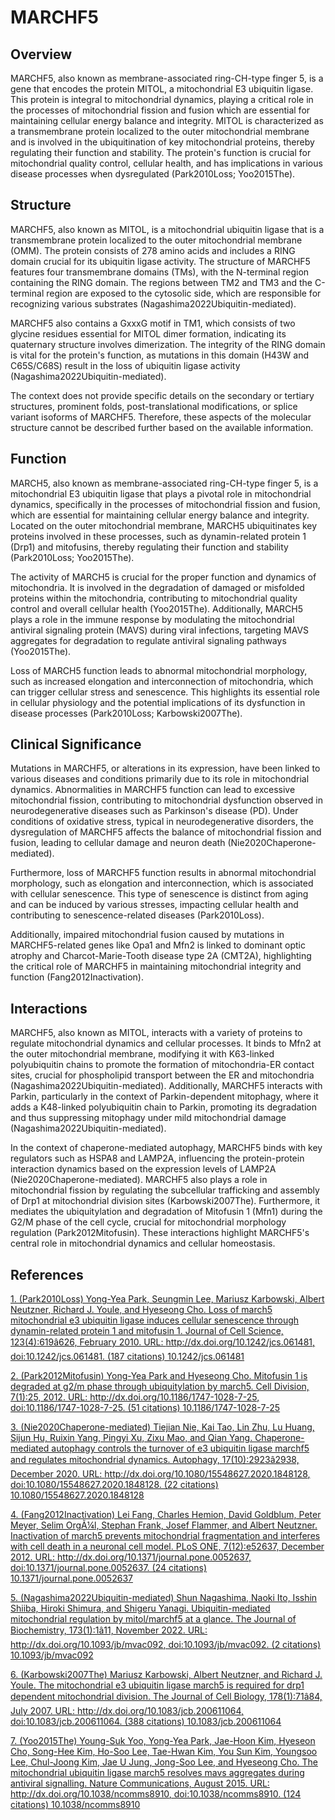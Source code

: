 # MARCHF5

## Overview
MARCHF5, also known as membrane-associated ring-CH-type finger 5, is a gene that encodes the protein MITOL, a mitochondrial E3 ubiquitin ligase. This protein is integral to mitochondrial dynamics, playing a critical role in the processes of mitochondrial fission and fusion which are essential for maintaining cellular energy balance and integrity. MITOL is characterized as a transmembrane protein localized to the outer mitochondrial membrane and is involved in the ubiquitination of key mitochondrial proteins, thereby regulating their function and stability. The protein's function is crucial for mitochondrial quality control, cellular health, and has implications in various disease processes when dysregulated (Park2010Loss; Yoo2015The).

## Structure
MARCHF5, also known as MITOL, is a mitochondrial ubiquitin ligase that is a transmembrane protein localized to the outer mitochondrial membrane (OMM). The protein consists of 278 amino acids and includes a RING domain crucial for its ubiquitin ligase activity. The structure of MARCHF5 features four transmembrane domains (TMs), with the N-terminal region containing the RING domain. The regions between TM2 and TM3 and the C-terminal region are exposed to the cytosolic side, which are responsible for recognizing various substrates (Nagashima2022Ubiquitin-mediated).

MARCHF5 also contains a GxxxG motif in TM1, which consists of two glycine residues essential for MITOL dimer formation, indicating its quaternary structure involves dimerization. The integrity of the RING domain is vital for the protein's function, as mutations in this domain (H43W and C65S/C68S) result in the loss of ubiquitin ligase activity (Nagashima2022Ubiquitin-mediated).

The context does not provide specific details on the secondary or tertiary structures, prominent folds, post-translational modifications, or splice variant isoforms of MARCHF5. Therefore, these aspects of the molecular structure cannot be described further based on the available information.

## Function
MARCH5, also known as membrane-associated ring-CH-type finger 5, is a mitochondrial E3 ubiquitin ligase that plays a pivotal role in mitochondrial dynamics, specifically in the processes of mitochondrial fission and fusion, which are essential for maintaining cellular energy balance and integrity. Located on the outer mitochondrial membrane, MARCH5 ubiquitinates key proteins involved in these processes, such as dynamin-related protein 1 (Drp1) and mitofusins, thereby regulating their function and stability (Park2010Loss; Yoo2015The).

The activity of MARCH5 is crucial for the proper function and dynamics of mitochondria. It is involved in the degradation of damaged or misfolded proteins within the mitochondria, contributing to mitochondrial quality control and overall cellular health (Yoo2015The). Additionally, MARCH5 plays a role in the immune response by modulating the mitochondrial antiviral signaling protein (MAVS) during viral infections, targeting MAVS aggregates for degradation to regulate antiviral signaling pathways (Yoo2015The).

Loss of MARCH5 function leads to abnormal mitochondrial morphology, such as increased elongation and interconnection of mitochondria, which can trigger cellular stress and senescence. This highlights its essential role in cellular physiology and the potential implications of its dysfunction in disease processes (Park2010Loss; Karbowski2007The).

## Clinical Significance
Mutations in MARCHF5, or alterations in its expression, have been linked to various diseases and conditions primarily due to its role in mitochondrial dynamics. Abnormalities in MARCHF5 function can lead to excessive mitochondrial fission, contributing to mitochondrial dysfunction observed in neurodegenerative diseases such as Parkinson's disease (PD). Under conditions of oxidative stress, typical in neurodegenerative disorders, the dysregulation of MARCHF5 affects the balance of mitochondrial fission and fusion, leading to cellular damage and neuron death (Nie2020Chaperone-mediated).

Furthermore, loss of MARCHF5 function results in abnormal mitochondrial morphology, such as elongation and interconnection, which is associated with cellular senescence. This type of senescence is distinct from aging and can be induced by various stresses, impacting cellular health and contributing to senescence-related diseases (Park2010Loss).

Additionally, impaired mitochondrial fusion caused by mutations in MARCHF5-related genes like Opa1 and Mfn2 is linked to dominant optic atrophy and Charcot-Marie-Tooth disease type 2A (CMT2A), highlighting the critical role of MARCHF5 in maintaining mitochondrial integrity and function (Fang2012Inactivation).

## Interactions
MARCHF5, also known as MITOL, interacts with a variety of proteins to regulate mitochondrial dynamics and cellular processes. It binds to Mfn2 at the outer mitochondrial membrane, modifying it with K63-linked polyubiquitin chains to promote the formation of mitochondria-ER contact sites, crucial for phospholipid transport between the ER and mitochondria (Nagashima2022Ubiquitin-mediated). Additionally, MARCHF5 interacts with Parkin, particularly in the context of Parkin-dependent mitophagy, where it adds a K48-linked polyubiquitin chain to Parkin, promoting its degradation and thus suppressing mitophagy under mild mitochondrial damage (Nagashima2022Ubiquitin-mediated).

In the context of chaperone-mediated autophagy, MARCHF5 binds with key regulators such as HSPA8 and LAMP2A, influencing the protein-protein interaction dynamics based on the expression levels of LAMP2A (Nie2020Chaperone-mediated). MARCHF5 also plays a role in mitochondrial fission by regulating the subcellular trafficking and assembly of Drp1 at mitochondrial division sites (Karbowski2007The). Furthermore, it mediates the ubiquitylation and degradation of Mitofusin 1 (Mfn1) during the G2/M phase of the cell cycle, crucial for mitochondrial morphology regulation (Park2012Mitofusin). These interactions highlight MARCHF5's central role in mitochondrial dynamics and cellular homeostasis.


## References


[1. (Park2010Loss) Yong-Yea Park, Seungmin Lee, Mariusz Karbowski, Albert Neutzner, Richard J. Youle, and Hyeseong Cho. Loss of march5 mitochondrial e3 ubiquitin ligase induces cellular senescence through dynamin-related protein 1 and mitofusin 1. Journal of Cell Science, 123(4):619â626, February 2010. URL: http://dx.doi.org/10.1242/jcs.061481, doi:10.1242/jcs.061481. (187 citations) 10.1242/jcs.061481](https://doi.org/10.1242/jcs.061481)

[2. (Park2012Mitofusin) Yong-Yea Park and Hyeseong Cho. Mitofusin 1 is degraded at g2/m phase through ubiquitylation by march5. Cell Division, 7(1):25, 2012. URL: http://dx.doi.org/10.1186/1747-1028-7-25, doi:10.1186/1747-1028-7-25. (51 citations) 10.1186/1747-1028-7-25](https://doi.org/10.1186/1747-1028-7-25)

[3. (Nie2020Chaperone-mediated) Tiejian Nie, Kai Tao, Lin Zhu, Lu Huang, Sijun Hu, Ruixin Yang, Pingyi Xu, Zixu Mao, and Qian Yang. Chaperone-mediated autophagy controls the turnover of e3 ubiquitin ligase marchf5 and regulates mitochondrial dynamics. Autophagy, 17(10):2923â2938, December 2020. URL: http://dx.doi.org/10.1080/15548627.2020.1848128, doi:10.1080/15548627.2020.1848128. (22 citations) 10.1080/15548627.2020.1848128](https://doi.org/10.1080/15548627.2020.1848128)

[4. (Fang2012Inactivation) Lei Fang, Charles Hemion, David Goldblum, Peter Meyer, Selim OrgÃ¼l, Stephan Frank, Josef Flammer, and Albert Neutzner. Inactivation of march5 prevents mitochondrial fragmentation and interferes with cell death in a neuronal cell model. PLoS ONE, 7(12):e52637, December 2012. URL: http://dx.doi.org/10.1371/journal.pone.0052637, doi:10.1371/journal.pone.0052637. (24 citations) 10.1371/journal.pone.0052637](https://doi.org/10.1371/journal.pone.0052637)

[5. (Nagashima2022Ubiquitin-mediated) Shun Nagashima, Naoki Ito, Isshin Shiiba, Hiroki Shimura, and Shigeru Yanagi. Ubiquitin-mediated mitochondrial regulation by mitol/marchf5 at a glance. The Journal of Biochemistry, 173(1):1â11, November 2022. URL: http://dx.doi.org/10.1093/jb/mvac092, doi:10.1093/jb/mvac092. (2 citations) 10.1093/jb/mvac092](https://doi.org/10.1093/jb/mvac092)

[6. (Karbowski2007The) Mariusz Karbowski, Albert Neutzner, and Richard J. Youle. The mitochondrial e3 ubiquitin ligase march5 is required for drp1 dependent mitochondrial division. The Journal of Cell Biology, 178(1):71â84, July 2007. URL: http://dx.doi.org/10.1083/jcb.200611064, doi:10.1083/jcb.200611064. (388 citations) 10.1083/jcb.200611064](https://doi.org/10.1083/jcb.200611064)

[7. (Yoo2015The) Young-Suk Yoo, Yong-Yea Park, Jae-Hoon Kim, Hyeseon Cho, Song-Hee Kim, Ho-Soo Lee, Tae-Hwan Kim, You Sun Kim, Youngsoo Lee, Chul-Joong Kim, Jae U Jung, Jong-Soo Lee, and Hyeseong Cho. The mitochondrial ubiquitin ligase march5 resolves mavs aggregates during antiviral signalling. Nature Communications, August 2015. URL: http://dx.doi.org/10.1038/ncomms8910, doi:10.1038/ncomms8910. (124 citations) 10.1038/ncomms8910](https://doi.org/10.1038/ncomms8910)